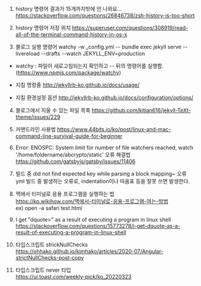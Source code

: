 1. history 명령어 결과가 15개까지밖에 안 나와요...
https://stackoverflow.com/questions/26846738/zsh-history-is-too-short

2. history 명령어 저장 위치
https://superuser.com/questions/308919/read-all-of-the-terminal-command-history-in-os-x

3. 블로그 실행 명령어
watchy -w _config.yml -- bundle exec jekyll serve --livereload --drafts --watch JEKYLL_ENV=production

- watchy : 파일이 새로고침되는지 확인하고 -- 뒤의 명령어를 실행함.
(https://www.npmjs.com/package/watchy)

- 지킬 명령줄
http://jekyllrb-ko.github.io/docs/usage/

- 지킬 환경설정 옵션
http://jekyllrb-ko.github.io/docs/configuration/options/

4. 블로그에서 지울 수 있는 파일 목록
https://github.com/kitian616/jekyll-TeXt-theme/issues/229

5. 커맨드라인 사용법
https://www.44bits.io/ko/post/linux-and-mac-command-line-survival-guide-for-beginner

6. Error: ENOSPC: System limit for number of file watchers reached, watch '/home/foldername/abcrypto/static' 오류 해결법
https://github.com/gatsbyjs/gatsby/issues/11406

7. 빌드 중 did not find expected key while parsing a block mapping~ 오류
yml 빌드 중 발생하는 오류로, indentation이나 따옴표 등을 잘못 쓰면 발생한다.

8. 맥에서 터미널로 응용 프로그램을 실행하는 법  
https://ko.wikihow.com/맥에서-터미널로-응용-프로그램-여는-방법  
ex) open -a safari test.html

9. I get "dquote>" as a result of executing a program in linux shell  
https://stackoverflow.com/questions/15773278/i-get-dquote-as-a-result-of-executing-a-program-in-linux-shell

10. 타입스크립트 strickNullChecks  
https://ohhako.github.io/kimhako/articles/2020-07/Angular-strictNullChecks-post-copy

11. 타입스크립트 never 타입  
https://ui.toast.com/weekly-pick/ko_20220323